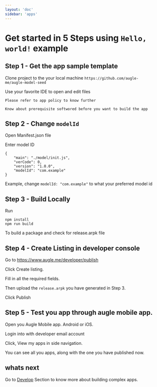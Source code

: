 ```yaml
---
layout: 'doc'
sidebar: 'apps'
---
```


# Get started in 5 Steps using `Hello, world!` example

## Step 1 - Get the app sample template

Clone project to the your local machine `https://github.com/augle-me/augle-model-seed`

Use your favorite IDE to open and edit files

```
Please refer to app policy to know further
```
```
Know about prerequisite softwored before you want to build the app
```

## Step 2 - Change `modelId`

Open Manifest.json file

Enter model ID
```
{
	"main": "./model/init.js",
	"verCode": 0,
	"version": "1.0.0",
	"modelId": "com.example"
}
```
Example, change `modelId: "com.example"` to what your preferred model id

## Step 3 - Build Locally

Run
```
npm install
npm run build
```
To build a package and check for release.arpk file

## Step 4 - Create Listing in developer console

Go to https://www.augle.me/developer/publish

Click Create listing.

Fill in all the required fields.

Then upload the `release.arpk` you have generated in Step 3.

Click Publish

## Step 5 - Test you app through augle mobile app.

Open you Augle Mobile app. Android or iOS.

Login into with developer email account

Click, View my apps in side navigation.

You can see all you apps, along with the one you have published now.

## whats next

Go to [Develop](/developer-docs/apps/develop) Section to know more about building complex apps.